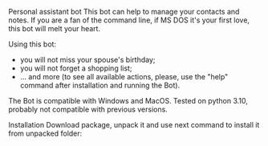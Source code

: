 Personal assistant bot
This bot can help to manage your contacts and notes.
If you are a fan of the command line, if MS DOS it's your first love, this bot will melt your heart.

Using this bot:
- you will not miss your spouse's birthday;
- you will not forget a shopping list;
- ... and more (to see all available actions, please, use the "help" command after installation and running the Bot).

The Bot is compatible with Windows and MacOS.
Tested on python 3.10, probably not compatible with previous versions.

Installation
Download package, unpack it and use next command to install it from unpacked folder:
